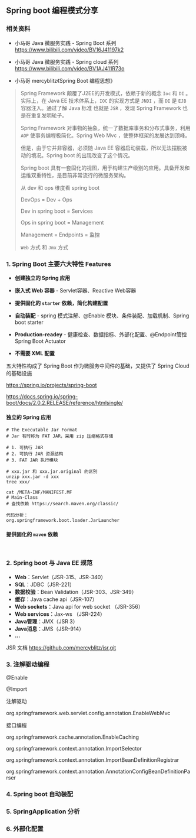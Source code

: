 ## Spring boot 编程模式分享

### 相关资料

- 小马哥 Java 微服务实践 - Spring Boot 系列 https://www.bilibili.com/video/BV16J41197k2

- 小马哥 Java 微服务实践 - Spring cloud 系列 https://www.bilibili.com/video/BV1AJ411R73o

- 小马哥 mercyblitz《Spring Boot 编程思想》



> Spring Framework 颠覆了J2EE的开发模式，依赖于新的概念 `Ioc` 和 `DI` 。实际上，在 Java EE 技术体系上，`IOC` 的实现方式是 `JNDI` ，而 `DI` 是 `EJB` 容器注入。通过了解 Java 标准 也就是 `JSR` ，发现 Spring Framework 也是在重复发明轮子。
>
> Spring Framework 对事物的抽象，统一了数据库事务和分布式事务，利用 `AOP` 使事务编程极简化。Spring Web Mvc ，使整体框架的发展达到顶峰。
>
> 但是，由于它并非容器，必须随 Java EE 容器启动装载，所以无法摆脱被动的境况。Spring boot 的出现改变了这个情况。
>
> Spring boot 具有一套固化的视图，用于构建生产级别的应用。具备开发和运维双重特性，是目前非常流行的微服务架构。
>
> 
>
> 从 dev 和 ops 维度看 spring boot
>
> DevOps = Dev + Ops
>
> Dev in spring boot = Services
>
> Ops in spring boot = Management
>
> Management = Endpoints = 监控
>
> `Web` 方式 和 `Jmx` 方式



### 1. Spring Boot 主要六大特性 Features

- **创建独立的 Spring 应用**

- **嵌入式 Web 容器** - Servlet容器、Reactive Web容器
- **提供固化的 `starter` 依赖，简化构建配置**
- **自动装配** -  spring 模式注解、@Enable 模块、条件装配、加载机制、Spring boot starter
- **Production-readey** - 健康检查、数据指标、外部化配置、@Endpoint管控 Spring Boot Actuator
- **不需要 XML 配置**

五大特性构成了 Spring Boot 作为微服务中间件的基础，又提供了 Spring Cloud 的基础设施

https://spring.io/projects/spring-boot

https://docs.spring.io/spring-boot/docs/2.0.2.RELEASE/reference/htmlsingle/



#### 独立的 Spring 应用

```properties
# The Executable Jar Format
# Jar 有时称为 FAT JAR，采用 zip 压缩格式存储

# 1. 可执行 JAR
# 2. 可执行 JAR 资源结构
# 3. FAT JAR 执行模块

# xxx.jar 和 xxx.jar.original 的区别
unzip xxx.jar -d xxx
tree xxx/

cat /META-INF/MANIFEST.MF 
# Main-Class
# 查找依赖 https://search.maven.org/classic/

代码分析：
org.springframework.boot.loader.JarLauncher
```



#### 提供固化的 `maven` 依赖

```properties


```



### 2. Spring boot 与 Java EE 规范

- **Web**：Servlet（JSR-315、JSR-340）
- **SQL**：JDBC（JSR-221）
- **数据校验**：Bean Validation（JSR-303、JSR-349）
- **缓存**：Java cache api（JSR-107）
- **Web sockets**：Java api for web socket （JSR-356）
- **Web services**：Jax-ws （JSR-224）
- **Java管理**：JMX（JSR 3）
- **Java消息**：JMS（JSR-914）
- **...**

JSR 文档 https://github.com/mercyblitz/jsr.git



### 3. 注解驱动编程

@Enable  

@Import

注解驱动

org.springframework.web.servlet.config.annotation.EnableWebMvc

接口编程

org.springframework.cache.annotation.EnableCaching

org.springframework.context.annotation.ImportSelector

org.springframework.context.annotation.ImportBeanDefinitionRegistrar



org.springframework.context.annotation.AnnotationConfigBeanDefinitionParser



### 4. Spring boot 自动装配

### 5. SpringApplication 分析

### 6. 外部化配置